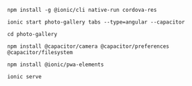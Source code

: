 
```
npm install -g @ionic/cli native-run cordova-res
```

```
ionic start photo-gallery tabs --type=angular --capacitor
```

```
cd photo-gallery
```

```
npm install @capacitor/camera @capacitor/preferences @capacitor/filesystem
```

```
npm install @ionic/pwa-elements
```

```
ionic serve
```

